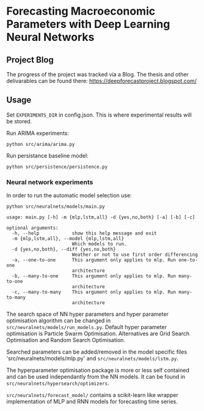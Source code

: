 # Forecasting Macroeconomic Parameters with Deep Learning Neural Networks

## Project Blog
The progress of the project was tracked via a Blog. The thesis and other delivarables can be found there: https://deepforecastproject.blogspot.com/


## Usage

Set `EXPERIMENTS_DIR` in config.json. This is where experimental results will be stored.

Run ARIMA experiments:
```
python src/arima/arima.py
```


Run persistance baseline model:
```
python src/persistence/persistence.py
```

### Neural network experiments
In order to run the automatic model selection use:
```
python src/neuralnets/models/main.py 

usage: main.py [-h] -m {mlp,lstm,all} -d {yes,no,both} [-a] [-b] [-c]

optional arguments:
  -h, --help            show this help message and exit
  -m {mlp,lstm,all}, --model {mlp,lstm,all}
                        Which models to run.
  -d {yes,no,both}, --diff {yes,no,both}
                        Weather or not to use first order differencing
  -a, --one-to-one      This argument only applies to mlp. Run one-to-one
                        architecture
  -b, --many-to-one     This argument only applies to mlp. Run many-to-one
                        architecture
  -c, --many-to-many    This argument only applies to mlp. Run many-to-many
                        architecture
```

The search space of NN hyper parameters and hyper parameter optimisation algorithm can be changed in `src/neuralnets/models/run_models.py`. Default hyper parameter optimisation is Particle Swarm Optimisation. Alternatives are Grid Search Optimisation and Random Search Optimisation. 

Searched parameters can be added/removed in the model specific files 'src/neuralnets/models/mlp.py' and `src/neuralnets/models/lstm.py`. 

The hyperparameter optimisation package is more or less self contained and can be used independantly from the NN models. It can be found in `src/neuralnets/hypersearch/optimizers`. 

`src/neuralnets/forecast_model/` contains a scikit-learn like wrapper implementation of MLP and RNN models for forecasting time series. 



